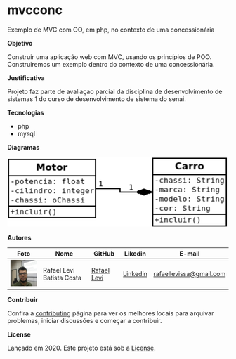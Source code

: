# mvcconc
Exemplo de MVC com OO, em php, no contexto de uma concessionária

**Objetivo**

Construir uma aplicação web com MVC, usando os princípios de POO. Construiremos um exemplo dentro do contexto de uma concessionária.

**Justificativa**

Projeto faz parte de avaliaçao parcial da disciplina de desenvolvimento de sistemas 1 do curso de desenvolvimento de sistema do senai.

**Tecnologias**

- php
- mysql

**Diagramas**

<img src="./doc/Diagrama-Classes.png" width="500px">

**Autores**

Foto | Nome | GitHub | Likedin | E-mail
---- | ---- | ------ | ------- | ------
<img src="./doc/levi.jpg" width="100px">  | Rafael Levi Batista Costa | [Rafael Levi](https://github.com/rafaellevissa) | [Linkedin](https://www.linkedin.com/in/rafaellevissa/) | rafaellevissa@gmail.com

**Contribuir**

Confira a [contributing](https://github.com/rafaellevissa/mvcconc/blob/master/CONTRIBUTING.md) página para ver os melhores locais para arquivar problemas, iniciar discussões e começar a contribuir.

**License**

Lançado em 2020.
Este projeto está sob a [License](https://github.com/rafaellevissa/mvcconc/blob/master/LICENSE).